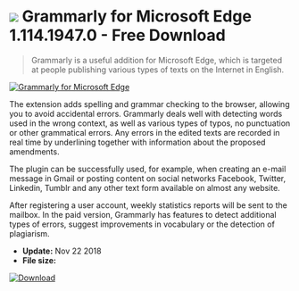 # ![](https://cdn.softexe.net/static/icon/3/grammarly-dla-microsoft-edge-9567.png) Grammarly for Microsoft Edge 1.114.1947.0 - Free Download

> Grammarly is a useful addition for Microsoft Edge, which is targeted at people publishing various types of texts on the Internet in English.

[![Grammarly for Microsoft Edge](https://gallery.dpcdn.pl/imgc/Tools/80693/g_-_420x350_1.5_-_x020f5d88-517f-4387-b65b-e4c1ad38705b.png)](https://softexe.net/win/internet/browser-add-ons/grammarly-for-microsoft-edge:aefg.html)

The extension adds spelling and grammar checking to the browser, allowing you to avoid accidental errors. Grammarly deals well with detecting words used in the wrong context, as well as various types of typos, no punctuation or other grammatical errors. Any errors in the edited texts are recorded in real time by underlining together with information about the proposed amendments.
 
 The plugin can be successfully used, for example, when creating an e-mail message in Gmail or posting content on social networks Facebook, Twitter, Linkedin, Tumblr and any other text form available on almost any website.
 
 After registering a user account, weekly statistics reports will be sent to the mailbox. In the paid version, Grammarly has features to detect additional types of errors, suggest improvements in vocabulary or the detection of plagiarism.


- **Update:** Nov 22 2018
- **File size:** 

[![Download](https://cdn.softexe.net/static/img/download.png)](https://softexe.net/win/internet/browser-add-ons/grammarly-for-microsoft-edge:aefg.html)

